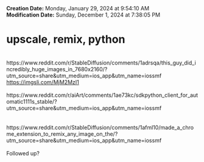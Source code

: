 <div><b>Creation Date:</b> Monday, January 29, 2024 at 9:54:10 AM<br></div>
<div><b>Modification Date:</b> Sunday, December 1, 2024 at 7:38:05 PM<br></div>
<div><h1>upscale, remix, python</h1></div>
<div><br></div>
<div>https://www.reddit.com/r/StableDiffusion/comments/1adrsqa/this_guy_did_incredibly_huge_images_in_7680x2160/?utm_source=share&amputm_medium=ios_app&amputm_name=iossmf<br></div>
<div><a href=https://imgsli.com/MjM2MzI1>https://imgsli.com/MjM2MzI1</a><br></div>
<div><br></div>
<div>https://www.reddit.com/r/aiArt/comments/1ae73kc/sdkpython_client_for_automatic1111s_stable/?utm_source=share&amputm_medium=ios_app&amputm_name=iossmf<br></div>
<div><br></div>
<div><br></div>
<div>https://www.reddit.com/r/StableDiffusion/comments/1afml10/made_a_chrome_extension_to_remix_any_image_on_the/?utm_source=share&amputm_medium=ios_app&amputm_name=iossmf<br></div>
<div><br></div>
<div>Followed up?</div>

